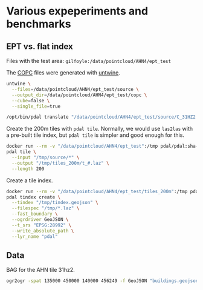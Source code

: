 # Various expeperiments and benchmarks

## EPT vs. flat index

Files with the test area: `gilfoyle:/data/pointcloud/AHN4/ept_test`

The [COPC](https://copc.io) files were generated with [untwine](https://github.com/hobuinc/untwine).

```bash
untwine \
  --files=/data/pointcloud/AHN4/ept_test/source \
  --output_dir=/data/pointcloud/AHN4/ept_test/copc \
  --cube=false \
  --single_file=true
```

```bash
/opt/bin/pdal translate "/data/pointcloud/AHN4/ept_test/source/C_31HZ2.LAZ" "/data/pointcloud/AHN4/ept_test/copc/c_31hz2.copc.laz"
```

Create the 200m tiles with `pdal tile`. 
Normally, we would use `las2las` with a pre-built tile index, but `pdal tile` is simpler and good enough for this.

```bash
docker run --rm -v "/data/pointcloud/AHN4/ept_test":/tmp pdal/pdal:sha-cfa827b6 \
pdal tile \
  --input "/tmp/source/*" \
  --output "/tmp/tiles_200m/t_#.laz" \
  --length 200
```

Create a tile index.

```bash
docker run --rm -v "/data/pointcloud/AHN4/ept_test/tiles_200m":/tmp pdal/pdal:sha-cfa827b6 \
pdal tindex create \
  --tindex "/tmp/tindex.geojson" \
  --filespec "/tmp/*.laz" \
  --fast_boundary \
  --ogrdriver GeoJSON \
  --t_srs "EPSG:28992" \
  --write_absolute_path \
  --lyr_name "pdal"
```

## Data

BAG for the AHN tile 31hz2.

```bash
ogr2ogr -spat 135000 450000 140000 456249 -f GeoJSON "buildings.geojson" PG:'dbname=baseregisters host=localhost port=5432 user=bdukai' "lvbag.pandactueelbestaand"
```